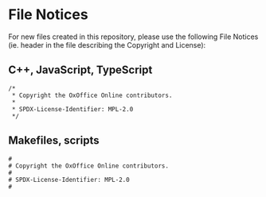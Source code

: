 # File Notices

For new files created in this repository, please use the following File
Notices (ie. header in the file describing the Copyright and License):

## C++, JavaScript, TypeScript

```
/*
 * Copyright the OxOffice Online contributors.
 *
 * SPDX-License-Identifier: MPL-2.0
 */
```

## Makefiles, scripts

```
#
# Copyright the OxOffice Online contributors.
#
# SPDX-License-Identifier: MPL-2.0
#
```
